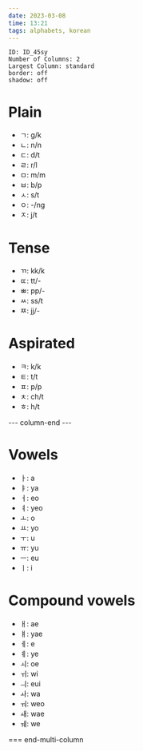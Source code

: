 ```yaml
---
date: 2023-03-08
time: 13:21
tags: alphabets, korean
---
```


```start-multi-column
ID: ID_45sy
Number of Columns: 2
Largest Column: standard
border: off
shadow: off
```

# Plain

-   ㄱ: g/k
-   ㄴ: n/n
-   ㄷ: d/t
-   ㄹ: r/l
-   ㅁ: m/m
-   ㅂ: b/p
-   ㅅ: s/t
-   ㅇ: -/ng
-   ㅈ: j/t

# Tense
-   ㄲ: kk/k
-   ㄸ: tt/-
-   ㅃ: pp/-
-   ㅆ: ss/t
-   ㅉ: jj/-

# Aspirated

-   ㅋ: k/k
-   ㅌ: t/t
-   ㅍ: p/p
-   ㅊ: ch/t
-   ㅎ: h/t

--- column-end ---

# Vowels

-   ㅏ: a
-   ㅑ: ya
-   ㅓ: eo
-   ㅕ: yeo
-   ㅗ: o
-   ㅛ: yo
-   ㅜ: u
-   ㅠ: yu
-   ㅡ: eu
-   ㅣ: i

# Compound vowels

-   ㅐ: ae
-   ㅒ: yae
-   ㅔ: e
-   ㅖ: ye
-   ㅚ: oe
-   ㅟ: wi
-   ㅢ: eui
-   ㅘ: wa
-   ㅝ: weo
-   ㅙ: wae
-   ㅞ: we


=== end-multi-column



